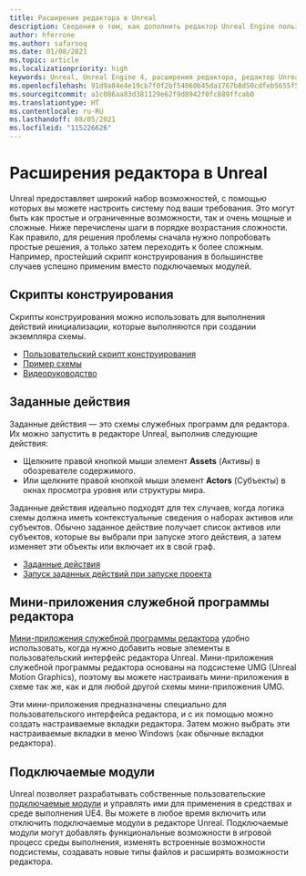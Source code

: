 ```yaml
---
title: Расширения редактора в Unreal
description: Сведения о том, как дополнить редактор Unreal Engine пользовательскими скриптами, заданными действиями и мини-приложениями служебных программ.
author: hferrone
ms.author: safarooq
ms.date: 01/08/2021
ms.topic: article
ms.localizationpriority: high
keywords: Unreal, Unreal Engine 4, расширения редактора, редактор Unreal, UE4, HoloLens, HoloLens 2, смешанная реальность, разработка, документация, руководства, функции, гарнитура смешанной реальности, гарнитура Windows Mixed Reality, гарнитура виртуальной реальности, перенос, обновление
ms.openlocfilehash: 91d9a84e4e19cb7f0f2bf54060b45da1767b8d50cdfeb5655f5e58a29d45a702
ms.sourcegitcommit: a1c086aa83d381129e62f9d8942f0fc889ffcab0
ms.translationtype: HT
ms.contentlocale: ru-RU
ms.lasthandoff: 08/05/2021
ms.locfileid: "115226626"
---
```

# <a name="editor-extensions-in-unreal"></a>Расширения редактора в Unreal

Unreal предоставляет широкий набор возможностей, с помощью которых вы можете настроить систему под ваши требования. Это могут быть как простые и ограниченные возможности, так и очень мощные и сложные. Ниже перечислены шаги в порядке возрастания сложности. Как правило, для решения проблемы сначала нужно попробовать простые решения, а только затем переходить к более сложным. Например, простейший скрипт конструирования в большинстве случаев успешно применим вместо подключаемых модулей. 

<!-- Also, engine modification should be a last resort, as it is not only complex, but integrating changes back into the engine for simple work-around can take a disproportionately long time. -->

## <a name="construction-scripts"></a>Скрипты конструирования

Скрипты конструирования можно использовать для выполнения действий инициализации, которые выполняются при создании экземпляра схемы.

* [Пользовательский скрипт конструирования](https://docs.unrealengine.com/ProgrammingAndScripting/Blueprints/UserGuide/UserConstructionScript/index.html)
* [Пример схемы](https://docs.unrealengine.com/Resources/ContentExamples/Blueprints/1_4/index.html)
* [Видеоруководство](https://www.youtube.com/watch?v=z1SD-d9yJmQ&ab_channel=UnrealEngine)

## <a name="scripted-actions"></a>Заданные действия

Заданные действия — это схемы служебных программ для редактора. Их можно запустить в редакторе Unreal, выполнив следующие действия:
* Щелкните правой кнопкой мыши элемент **Assets** (Активы) в обозревателе содержимого.
* Или щелкните правой кнопкой мыши элемент **Actors** (Субъекты) в окнах просмотра уровня или структуры мира.

Заданные действия идеально подходят для тех случаев, когда логика схемы должна иметь контекстуальные сведения о наборах активов или субъектов. Обычно заданное действие получает список активов или субъектов, которые вы выбрали при запуске этого действия, а затем изменяет эти объекты или включает их в свой граф.

* [Заданные действия](https://docs.unrealengine.com/ProductionPipelines/ScriptingAndAutomation/Blueprints/ScriptedActions/index.html)
* [Запуск заданных действий при запуске проекта](https://docs.unrealengine.com/ProductionPipelines/ScriptingAndAutomation/Blueprints/StartupObjects/index.html)

## <a name="editor-utility-widgets"></a>Мини-приложения служебной программы редактора

[Мини-приложения служебной программы редактора](https://docs.unrealengine.com/InteractiveExperiences/UMG/UserGuide/EditorUtilityWidgets/index.html) удобно использовать, когда нужно добавить новые элементы в пользовательский интерфейс редактора Unreal. Мини-приложения служебной программы редактора основаны на подсистеме UMG (Unreal Motion Graphics), поэтому вы можете настраивать мини-приложения в схеме так же, как и для любой другой схемы мини-приложения UMG.

Эти мини-приложения предназначены специально для пользовательского интерфейса редактора, и с их помощью можно создать настраиваемые вкладки редактора. Затем можно выбрать эти настраиваемые вкладки в меню Windows (как обычные вкладки редактора).

## <a name="plugins"></a>Подключаемые модули

Unreal позволяет разрабатывать собственные пользовательские [подключаемые модули](https://docs.unrealengine.com/ProductionPipelines/Plugins/index.html) и управлять ими для применения в средствах и среде выполнения UE4. Вы можете в любое время включить или отключить подключаемые модули в редакторе Unreal. Подключаемые модули могут добавлять функциональные возможности в игровой процесс среды выполнения, изменять встроенные возможности подсистемы, создавать новые типы файлов и расширять возможности редактора.

<!-- ## Engine modifications -->

